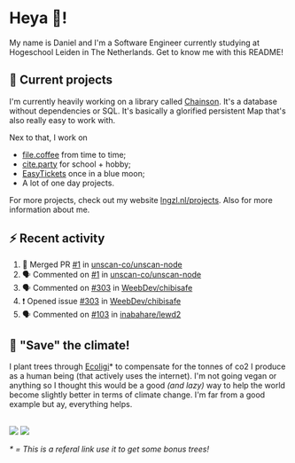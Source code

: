 # Heya 👋!

My name is Daniel and I'm a Software Engineer currently studying at Hogeschool Leiden in The Netherlands. Get to know me with this README!

## 💪 Current projects
I'm currently heavily working on a library called [Chainson](https://github.com/abcdan/chainson). It's a database without dependencies or SQL. It's basically a glorified persistent Map that's also really easy to work with.

Nex to that, I work on
- [file.coffee](https://file.coffee) from time to time;
- [cite.party](https://cite.party) for school + hobby;
- [EasyTickets](https://easytickets.xyz) once in a blue moon;
- A lot of one day projects.

For more projects, check out my website [lngzl.nl/projects](https://lngzl.nl/projects). Also for more information about me.

## ⚡ Recent activity
<!--START_SECTION:activity-->
1. 🎉 Merged PR [#1](https://github.com/unscan-co/unscan-node/pull/1) in [unscan-co/unscan-node](https://github.com/unscan-co/unscan-node)
2. 🗣 Commented on [#1](https://github.com/unscan-co/unscan-node/issues/1) in [unscan-co/unscan-node](https://github.com/unscan-co/unscan-node)
3. 🗣 Commented on [#303](https://github.com/WeebDev/chibisafe/issues/303) in [WeebDev/chibisafe](https://github.com/WeebDev/chibisafe)
4. ❗️ Opened issue [#303](https://github.com/WeebDev/chibisafe/issues/303) in [WeebDev/chibisafe](https://github.com/WeebDev/chibisafe)
5. 🗣 Commented on [#103](https://github.com/inabahare/lewd2/issues/103) in [inabahare/lewd2](https://github.com/inabahare/lewd2)
<!--END_SECTION:activity-->

## 🌳 "Save" the climate!
I plant trees through <a href="https://ecologi.com/lngzl?r=6005cc57f70194001deaedfa">Ecoligi</a>* to compensate for the tonnes of co2 I produce as a human being (that actively uses the internet). I'm not going vegan or anything so I thought this would be a good _(and lazy)_ way to help the world become slightly better in terms of climate change. I'm far from a good example but ay, everything helps.

<br><a href="https://ecologi.com/lngzl?r=6005cc57f70194001deaedfa"><img src="https://img.shields.io/ecologi/trees/lngzl"></a> <a href="https://ecologi.com/lngzl?r=6005cc57f70194001deaedfa"><img src="https://img.shields.io/ecologi/carbon/lngzl"></a>



_\* = This is a referal link use it to get some bonus trees!_
